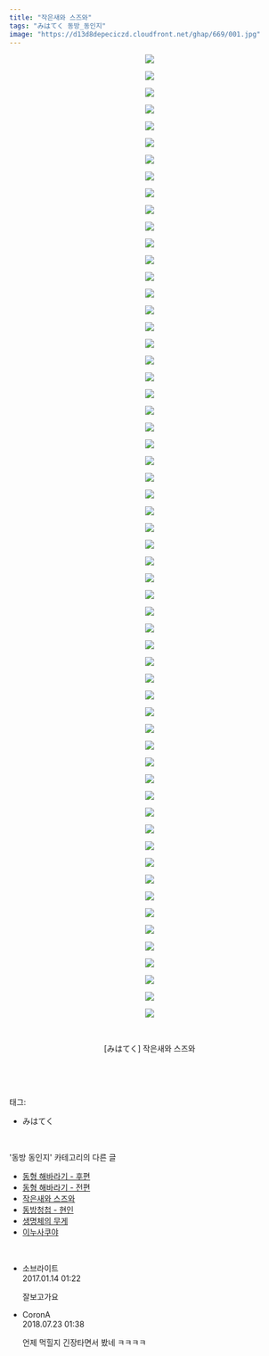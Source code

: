 ```yaml
---
title: "작은새와 스즈와"
tags: "みはてく 동방_동인지"
image: "https://d13d8depeciczd.cloudfront.net/ghap/669/001.jpg"
---
```

<div class="article">
<p style="text-align: center; clear: none; float: none;"><img src="{{ site.imgserver12 }}/ghap/669/001.jpg"/></p>
<p style="text-align: center; clear: none; float: none;"><img src="{{ site.imgserver12 }}/ghap/669/002.jpg"/></p>
<p style="text-align: center; clear: none; float: none;"><img src="{{ site.imgserver12 }}/ghap/669/003.jpg"/></p>
<p style="text-align: center; clear: none; float: none;"><img src="{{ site.imgserver12 }}/ghap/669/004.jpg"/></p>
<p style="text-align: center; clear: none; float: none;"><img src="{{ site.imgserver12 }}/ghap/669/005.jpg"/></p>
<p style="text-align: center; clear: none; float: none;"><img src="{{ site.imgserver12 }}/ghap/669/006.jpg"/></p>
<p style="text-align: center; clear: none; float: none;"><img src="{{ site.imgserver12 }}/ghap/669/007.jpg"/></p>
<p style="text-align: center; clear: none; float: none;"><img src="{{ site.imgserver12 }}/ghap/669/008.jpg"/></p>
<p style="text-align: center; clear: none; float: none;"><img src="{{ site.imgserver12 }}/ghap/669/009.jpg"/></p>
<p style="text-align: center; clear: none; float: none;"><img src="{{ site.imgserver12 }}/ghap/669/010.jpg"/></p>
<p style="text-align: center; clear: none; float: none;"><img src="{{ site.imgserver12 }}/ghap/669/011.jpg"/></p>
<p style="text-align: center; clear: none; float: none;"><img src="{{ site.imgserver12 }}/ghap/669/012.jpg"/></p>
<p style="text-align: center; clear: none; float: none;"><img src="{{ site.imgserver12 }}/ghap/669/013.jpg"/></p>
<p style="text-align: center; clear: none; float: none;"><img src="{{ site.imgserver12 }}/ghap/669/014.jpg"/></p>
<p style="text-align: center; clear: none; float: none;"><img src="{{ site.imgserver12 }}/ghap/669/015.jpg"/></p>
<p style="text-align: center; clear: none; float: none;"><img src="{{ site.imgserver12 }}/ghap/669/016.jpg"/></p>
<p style="text-align: center; clear: none; float: none;"><img src="{{ site.imgserver12 }}/ghap/669/017.jpg"/></p>
<p style="text-align: center; clear: none; float: none;"><img src="{{ site.imgserver12 }}/ghap/669/018.jpg"/></p>
<p style="text-align: center; clear: none; float: none;"><img src="{{ site.imgserver12 }}/ghap/669/019.jpg"/></p>
<p style="text-align: center; clear: none; float: none;"><img src="{{ site.imgserver12 }}/ghap/669/020.jpg"/></p>
<p style="text-align: center; clear: none; float: none;"><img src="{{ site.imgserver12 }}/ghap/669/021.jpg"/></p>
<p style="text-align: center; clear: none; float: none;"><img src="{{ site.imgserver12 }}/ghap/669/022.jpg"/></p>
<p style="text-align: center; clear: none; float: none;"><img src="{{ site.imgserver12 }}/ghap/669/023.jpg"/></p>
<p style="text-align: center; clear: none; float: none;"><img src="{{ site.imgserver12 }}/ghap/669/024.jpg"/></p>
<p style="text-align: center; clear: none; float: none;"><img src="{{ site.imgserver12 }}/ghap/669/025.jpg"/></p>
<p style="text-align: center; clear: none; float: none;"><img src="{{ site.imgserver12 }}/ghap/669/026.jpg"/></p>
<p style="text-align: center; clear: none; float: none;"><img src="{{ site.imgserver12 }}/ghap/669/027.jpg"/></p>
<p style="text-align: center; clear: none; float: none;"><img src="{{ site.imgserver12 }}/ghap/669/028.jpg"/></p>
<p style="text-align: center; clear: none; float: none;"><img src="{{ site.imgserver12 }}/ghap/669/029.jpg"/></p>
<p style="text-align: center; clear: none; float: none;"><img src="{{ site.imgserver12 }}/ghap/669/030.jpg"/></p>
<p style="text-align: center; clear: none; float: none;"><img src="{{ site.imgserver12 }}/ghap/669/031.jpg"/></p>
<p style="text-align: center; clear: none; float: none;"><img src="{{ site.imgserver12 }}/ghap/669/032.jpg"/></p>
<p style="text-align: center; clear: none; float: none;"><img src="{{ site.imgserver12 }}/ghap/669/033.jpg"/></p>
<p style="text-align: center; clear: none; float: none;"><img src="{{ site.imgserver12 }}/ghap/669/034.jpg"/></p>
<p style="text-align: center; clear: none; float: none;"><img src="{{ site.imgserver12 }}/ghap/669/035.jpg"/></p>
<p style="text-align: center; clear: none; float: none;"><img src="{{ site.imgserver12 }}/ghap/669/036.jpg"/></p>
<p style="text-align: center; clear: none; float: none;"><img src="{{ site.imgserver12 }}/ghap/669/037.jpg"/></p>
<p style="text-align: center; clear: none; float: none;"><img src="{{ site.imgserver12 }}/ghap/669/038.jpg"/></p>
<p style="text-align: center; clear: none; float: none;"><img src="{{ site.imgserver12 }}/ghap/669/039.jpg"/></p>
<p style="text-align: center; clear: none; float: none;"><img src="{{ site.imgserver12 }}/ghap/669/040.jpg"/></p>
<p style="text-align: center; clear: none; float: none;"><img src="{{ site.imgserver12 }}/ghap/669/041.jpg"/></p>
<p style="text-align: center; clear: none; float: none;"><img src="{{ site.imgserver12 }}/ghap/669/042.jpg"/></p>
<p style="text-align: center; clear: none; float: none;"><img src="{{ site.imgserver12 }}/ghap/669/043.jpg"/></p>
<p style="text-align: center; clear: none; float: none;"><img src="{{ site.imgserver12 }}/ghap/669/044.jpg"/></p>
<p style="text-align: center; clear: none; float: none;"><img src="{{ site.imgserver12 }}/ghap/669/045.jpg"/></p>
<p style="text-align: center; clear: none; float: none;"><img src="{{ site.imgserver12 }}/ghap/669/046.jpg"/></p>
<p style="text-align: center; clear: none; float: none;"><img src="{{ site.imgserver12 }}/ghap/669/047.jpg"/></p>
<p style="text-align: center; clear: none; float: none;"><img src="{{ site.imgserver12 }}/ghap/669/048.jpg"/></p>
<p style="text-align: center; clear: none; float: none;"><img src="{{ site.imgserver12 }}/ghap/669/049.jpg"/></p>
<p style="text-align: center; clear: none; float: none;"><img src="{{ site.imgserver12 }}/ghap/669/050.jpg"/></p>
<p style="text-align: center; clear: none; float: none;"><img src="{{ site.imgserver12 }}/ghap/669/051.jpg"/></p>
<p style="text-align: center; clear: none; float: none;"><img src="{{ site.imgserver12 }}/ghap/669/052.jpg"/></p>
<p style="text-align: center; clear: none; float: none;"><img src="{{ site.imgserver12 }}/ghap/669/053.jpg"/></p>
<p style="text-align: center; clear: none; float: none;"><img src="{{ site.imgserver12 }}/ghap/669/054.jpg"/></p>
<p style="text-align: center; clear: none; float: none;"><img src="{{ site.imgserver12 }}/ghap/669/055.jpg"/></p>
<p style="text-align: center; clear: none; float: none;"><img src="{{ site.imgserver12 }}/ghap/669/056.jpg"/></p>
<p style="text-align: center; clear: none; float: none;"><img src="{{ site.imgserver12 }}/ghap/669/057.jpg"/></p>
<p style="text-align: center; clear: none; float: none;"><img src="{{ site.imgserver12 }}/ghap/669/058.jpg"/></p>
<p style="text-align: center; clear: none; float: none;"><br/></p>
<p style="text-align: center; clear: none; float: none;">[みはてく] 작은새와 스즈와</p>
<p><br/></p>
</div><br/>
<div class="tagTrail">
<p>태그: </p>
<ul>
<li>みはてく</li>
</ul>
</div><br/>
<div class="another">
<p>'동방 동인지' 카테고리의 다른 글</p>
<ul>
<li><a href="/ghap_671">동형 해바라기 - 후편</a></li>
<li><a href="/ghap_670">동형 해바라기 - 전편</a></li>
<li><a href="/ghap_669">작은새와 스즈와</a></li>
<li><a href="/ghap_667">동방청첩 - 현인</a></li>
<li><a href="/ghap_665">생명체의 무게</a></li>
<li><a href="/ghap_664">이누사쿠야</a></li>
</ul>
</div><br/>
<div class="cb_module cb_fluid">
<div class="cb_wrt cb_profile">
<div class="comment">
<ul>
<li class="cb_thumb_off" id="comment14891390">
<div class="cb_comment_area">
<div class="cb_info_area">
<div class="cb_section">
<span class="cb_nick_name">소브라이트</span>
</div>
<div class="cb_section">
<span class="cb_date">2017.01.14 01:22 </span>
</div>
</div>
<div class="cb_dsc_comment">
<p class="cb_dsc">
											잘보고가요
										</p>
</div>
</div></li>
<li class="cb_thumb_off" id="comment15291901">
<div class="cb_comment_area">
<div class="cb_info_area">
<div class="cb_section">
<span class="cb_nick_name">CoronA</span>
</div>
<div class="cb_section">
<span class="cb_date">2018.07.23 01:38 </span>
</div>
</div>
<div class="cb_dsc_comment">
<p class="cb_dsc">
											언제 먹힐지 긴장타면서 봤네 ㅋㅋㅋㅋ
										</p>
</div>
</div></li>
</ul>
</div>
</div><!-- commentList close -->
</div><br/>
